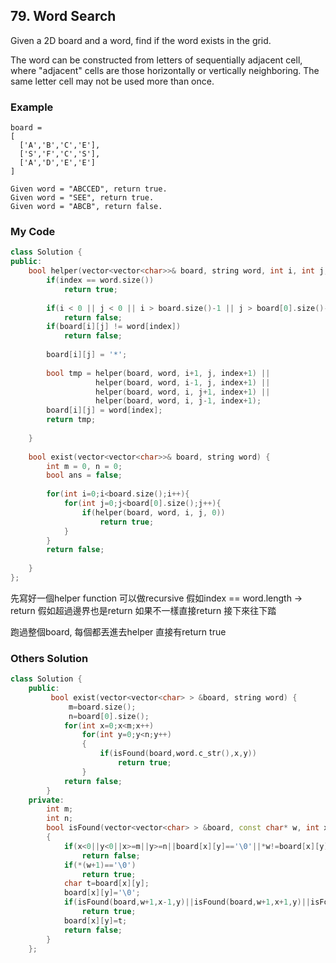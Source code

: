 ## 79. Word Search

Given a 2D board and a word, find if the word exists in the grid.

The word can be constructed from letters of sequentially adjacent cell, where "adjacent" cells are those horizontally or vertically neighboring. The same letter cell may not be used more than once.



### Example
```
board =
[
  ['A','B','C','E'],
  ['S','F','C','S'],
  ['A','D','E','E']
]

Given word = "ABCCED", return true.
Given word = "SEE", return true.
Given word = "ABCB", return false.
```

### My Code
```c++
class Solution {
public:
    bool helper(vector<vector<char>>& board, string word, int i, int j, int index){
        if(index == word.size())
            return true;
        
        if(i < 0 || j < 0 || i > board.size()-1 || j > board[0].size()-1)
            return false;
        if(board[i][j] != word[index])
            return false;
        
        board[i][j] = '*';
        
        bool tmp = helper(board, word, i+1, j, index+1) || 
                   helper(board, word, i-1, j, index+1) ||
                   helper(board, word, i, j+1, index+1) ||
                   helper(board, word, i, j-1, index+1);
        board[i][j] = word[index];
        return tmp;
         
    }
        
    bool exist(vector<vector<char>>& board, string word) {
        int m = 0, n = 0;
        bool ans = false;
        
        for(int i=0;i<board.size();i++){
            for(int j=0;j<board[0].size();j++){
                if(helper(board, word, i, j, 0))
                    return true;
            }
        }
        return false;
        
    }
};
```
先寫好一個helper function 可以做recursive 假如index == word.length -> return 假如超過邊界也是return 如果不一樣直接return 
接下來往下踏

跑過整個board, 每個都丟進去helper 直接有return true

### Others Solution
```c++
class Solution {
    public:
         bool exist(vector<vector<char> > &board, string word) {
             m=board.size();
             n=board[0].size();
            for(int x=0;x<m;x++)
                for(int y=0;y<n;y++)
                {
                    if(isFound(board,word.c_str(),x,y))
                        return true;
                }
            return false;
        }
    private:
        int m;
        int n;
        bool isFound(vector<vector<char> > &board, const char* w, int x, int y)
        {
            if(x<0||y<0||x>=m||y>=n||board[x][y]=='\0'||*w!=board[x][y])
                return false;
            if(*(w+1)=='\0')
                return true;
            char t=board[x][y];
            board[x][y]='\0';
            if(isFound(board,w+1,x-1,y)||isFound(board,w+1,x+1,y)||isFound(board,w+1,x,y-1)||isFound(board,w+1,x,y+1))
                return true; 
            board[x][y]=t;
            return false;
        }
    };
```

